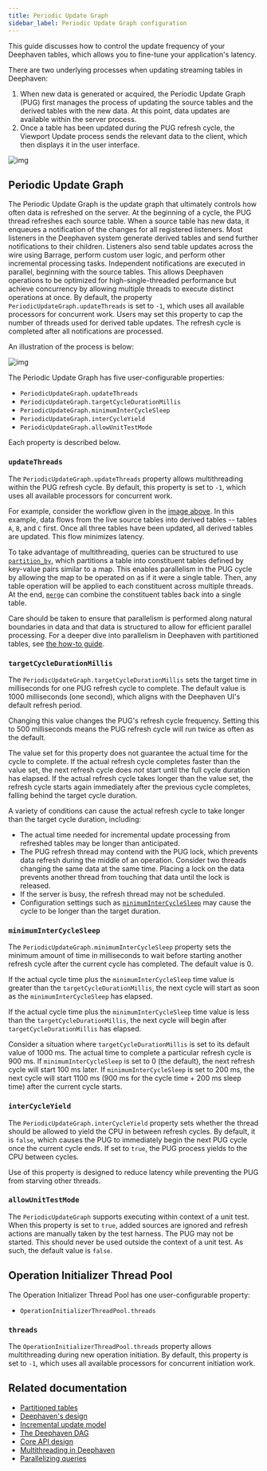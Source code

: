 ```yaml
---
title: Periodic Update Graph
sidebar_label: Periodic Update Graph configuration
---
```


This guide discusses how to control the update frequency of your Deephaven tables, which allows you to fine-tune your application's latency.

There are two underlying processes when updating streaming tables in Deephaven:

1. When new data is generated or acquired, the Periodic Update Graph (PUG) first manages the process of updating the source tables and the derived tables with the new data. At this point, data updates are available within the server process.
2. Once a table has been updated during the PUG refresh cycle, the Viewport Update process sends the relevant data to the client, which then displays it in the user interface.

![img](../assets/conceptual/ugp-cycle.png)

## Periodic Update Graph

The Periodic Update Graph is the update graph that ultimately controls how often data is refreshed on the server. At the beginning of a cycle, the PUG thread refreshes each source table. When a source table has new data, it enqueues a notification of the changes for all registered listeners. Most listeners in the Deephaven system generate derived tables and send further notifications to their children. Listeners also send table updates across the wire using Barrage, perform custom user logic, and perform other incremental processing tasks. Independent notifications are executed in parallel, beginning with the source tables. This allows Deephaven operations to be optimized for high-single-threaded performance but achieve concurrency by allowing multiple threads to execute distinct operations at once. By default, the property `PeriodicUpdateGraph.updateThreads` is set to `-1`, which uses all available processors for concurrent work. Users may set this property to cap the number of threads used for derived table updates. The refresh cycle is completed after all notifications are processed.

An illustration of the process is below:

![img](../assets/conceptual/ugp-refresh-cycle.png)

The Periodic Update Graph has five user-configurable properties:

- `PeriodicUpdateGraph.updateThreads`
- `PeriodicUpdateGraph.targetCycleDurationMillis`
- `PeriodicUpdateGraph.minimumInterCycleSleep`
- `PeriodicUpdateGraph.interCycleYield`
- `PeriodicUpdateGraph.allowUnitTestMode`

Each property is described below.

### `updateThreads`

The `PeriodicUpdateGraph.updateThreads` property allows multithreading within the PUG refresh cycle. By default, this property is set to `-1`, which uses all available processors for concurrent work.

For example, consider the workflow given in the [image above](#periodic-update-graph). In this example, data flows from the live source tables into derived tables -- tables `A`, `B`, and `C` first. Once all three tables have been updated, all derived tables are updated. This flow minimizes latency.

To take advantage of multithreading, queries can be structured to use [`partition_by`](../how-to-guides/partitioned-tables.md), which partitions a table into constituent tables defined by key-value pairs similar to a map. This enables parallelism in the PUG cycle by allowing the map to be operated on as if it were a single table. Then, any table operation will be applied to each constituent across multiple threads. At the end, [`merge`](../reference/table-operations/partitioned-tables/merge.md) can combine the constituent tables back into a single table.

Care should be taken to ensure that parallelism is performed along natural boundaries in data and that data is structured to allow for efficient parallel processing. For a deeper dive into parallelism in Deephaven with partitioned tables, see [the how-to guide](../how-to-guides/partitioned-tables.md#parallelization).

### `targetCycleDurationMillis`

The `PeriodicUpdateGraph.targetCycleDurationMillis` sets the target time in milliseconds for one PUG refresh cycle to complete. The default value is 1000 milliseconds (one second), which aligns with the Deephaven UI's default refresh period.

Changing this value changes the PUG's refresh cycle frequency. Setting this to 500 milliseconds means the PUG refresh cycle will run twice as often as the default.

The value set for this property does not guarantee the actual time for the cycle to complete. If the actual refresh cycle completes faster than the value set, the next refresh cycle does _not_ start until the full cycle duration has elapsed. If the actual refresh cycle takes longer than the value set, the refresh cycle starts again immediately after the previous cycle completes, falling behind the target cycle duration.

A variety of conditions can cause the actual refresh cycle to take longer than the target cycle duration, including:

- The actual time needed for incremental update processing from refreshed tables may be longer than anticipated.
- The PUG refresh thread may contend with the PUG lock, which prevents data refresh during the middle of an operation. Consider two threads changing the same data at the same time. Placing a lock on the data prevents another thread from touching that data until the lock is released.
- If the server is busy, the refresh thread may not be scheduled.
- Configuration settings such as [`minimumInterCycleSleep`](#minimumintercyclesleep) may cause the cycle to be longer than the target duration.

### `minimumInterCycleSleep`

The `PeriodicUpdateGraph.minimumInterCycleSleep` property sets the minimum amount of time in milliseconds to wait before starting another refresh cycle after the current cycle has completed. The default value is 0.

If the actual cycle time plus the `minimumInterCycleSleep` time value is greater than the `targetCycleDurationMillis`, the next cycle will start as soon as the `minimumInterCycleSleep` has elapsed.

If the actual cycle time plus the `minimumInterCycleSleep` time value is less than the `targetCycleDurationMillis`, the next cycle will begin after `targetCycleDurationMillis` has elapsed.

Consider a situation where `targetCycleDurationMillis` is set to its default value of 1000 ms. The actual time to complete a particular refresh cycle is 900 ms. If `minimumInterCycleSleep` is set to 0 (the default), the next refresh cycle will start 100 ms later. If `minimumInterCycleSleep` is set to 200 ms, the next cycle will start 1100 ms (900 ms for the cycle time + 200 ms sleep time) after the current cycle starts.

### `interCycleYield`

The `PeriodicUpdateGraph.interCycleYield` property sets whether the thread should be allowed to yield the CPU in between refresh cycles. By default, it is `false`, which causes the PUG to immediately begin the next PUG cycle once the current cycle ends. If set to `true`, the PUG process yields to the CPU between cycles.

Use of this property is designed to reduce latency while preventing the PUG from starving other threads.

### `allowUnitTestMode`

The `PeriodicUpdateGraph` supports executing within context of a unit test. When this property is set to `true`, added sources are ignored and refresh actions are manually taken by the test harness. The PUG may not be started. This should never be used outside the context of a unit test. As such, the default value is `false`.

## Operation Initializer Thread Pool

The Operation Initializer Thread Pool has one user-configurable property:

- `OperationInitializerThreadPool.threads`

### `threads`

The `OperationInitializerThreadPool.threads` property allows multithreading during new operation initiation. By default, this property is set to `-1`, which uses all available processors for concurrent initiation work.

## Related documentation

- [Partitioned tables](../how-to-guides/partitioned-tables.md)
- [Deephaven's design](./deephaven-design.md)
- [Incremental update model](./table-update-model.md)
- [The Deephaven DAG](./dag.md)
- [Core API design](./deephaven-core-api.md)
- [Multithreading in Deephaven](./query-engine/engine-locking.md)
- [Parallelizing queries](./query-engine/parallelization.md)
